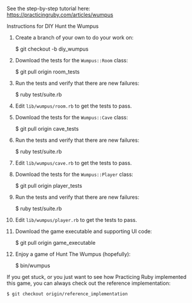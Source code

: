 See the step-by-step tutorial here:
https://practicingruby.com/articles/wumpus

Instructions for DIY Hunt the Wumpus

1) Create a branch of your own to do your work on:

    $ git checkout -b diy_wumpus

2) Download the tests for the `Wumpus::Room` class:

    $ git pull origin room_tests

3) Run the tests and verify that there are new failures:

    $ ruby test/suite.rb

4) Edit `lib/wumpus/room.rb` to get the tests to pass.

5) Download the tests for the `Wumpus::Cave` class:
 
    $ git pull origin cave_tests

6) Run the tests and verify that there are new failures:

    $ ruby test/suite.rb

7) Edit `lib/wumpus/cave.rb` to get the tests to pass.

8) Download the tests for the `Wumpus::Player` class:

    $ git pull origin player_tests

9) Run the tests and verify that there are new failures:

    $ ruby test/suite.rb

10) Edit `lib/wumpus/player.rb` to get the tests to pass.

11) Download the game executable and supporting UI code:

    $ git pull origin game_executable

12) Enjoy a game of Hunt The Wumpus (hopefully):

    $ bin/wumpus

If you get stuck, or you just want to see how Practicing Ruby implemented 
this game, you can always check out the reference implementation:

    $ git checkout origin/reference_implementation

